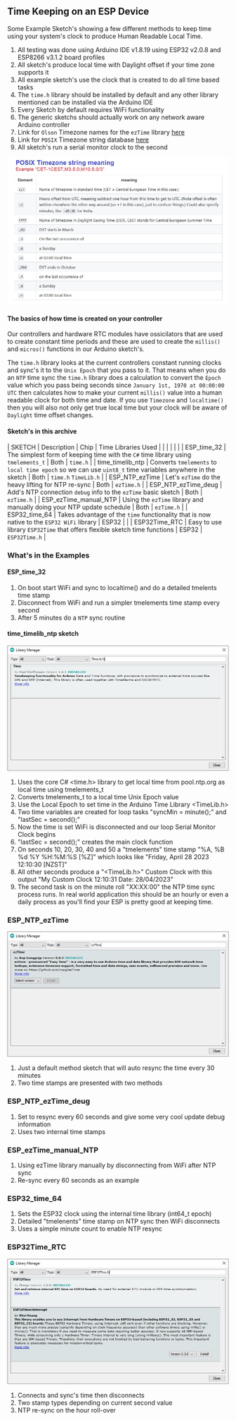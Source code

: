 ## Time Keeping on an ESP Device

Some Example Sketch's showing a few different methods to keep time using your system's clock to produce Human Readable Local Time.
1. All testing was done using Arduino IDE v1.8.19 using ESP32 v2.0.8 and ESP8266 v3.1.2 board profiles
2. All sketch's produce local time with Daylight offset if your time zone supports it
3. All example sketch's use the clock that is created to do all time based tasks
4. The `time.h` library should be installed by default and any other library mentioned can be installed via the Arduino IDE
5. Every Sketch by default requires WiFi functionality
6. The generic sketchs should actually work on any network aware Arduino controller
7. Link for `Olson` Timezone names for the `ezTime` library [here](https://en.wikipedia.org/wiki/List_of_tz_database_time_zones)
8. Link for `POSIX` Timezone string database [here ](https://github.com/nayarsystems/posix_tz_db/blob/master/zones.csv)
9. All sketch's run a serial monitor clock to the second

![POSIX explained](https://github.com/macca448/timeWithESP/blob/main/assets/posix_detail.jpg)

#### The basics of how time is created on your controller
Our controllers and hardware RTC modules have ossicilators that are used to create constant time periods and these are used to create the `millis()` and `micros()` functions in our Arduino sketch's. 

The `time.h` library looks at the current controllers constant running clocks and sync's it to the `Unix Epoch` that you pass to it. That means when you do an `NTP` time sync the `time.h` library does a calculation to convert the `Epoch` value which you pass being seconds since `January 1st, 1970 at 00:00:00 UTC` then calculates how to make your current `millis()` value into a human readable clock for both time and date. If you use `Timezone` and `localtime()` then you will also not only get true local time but your clock will be aware of `Daylight`   time offset changes.

#### Sketch's in this archive

| SKETCH                | Description                                                                                               | Chip     | Time Libraries Used |
|                       |                                                                                                           |          |                         |
| ESP_time_32           | The simplest form of keeping time with the `C#` time library using `tmelements_t`                         | Both     | `time.h`                |
| time_timelib_ntp      | Converts `tmelements` to `local time epoch` so we can use `uint8_t` time variables anywhere in the sketch | Both     | `time.h` `TimeLib.h`    |
| ESP_NTP_ezTime        | Let's `ezTime` do the heavy lifting for NTP re-sync                                                       | Both     | `ezTime.h`              |
| ESP_NTP_ezTime_deug   | Add's NTP connection `debug` info to the `ezTime` basic sketch                                            | Both     | `ezTime.h`              |
| ESP_ezTime_manual_NTP | Using the `ezTime` library and manually doing your NTP update schedule                                    | Both     | `ezTime.h`              |
| ESP32_time_64         | Takes advantage of the `time` functionality that is now native to the `ESP32 WiFi` library                | ESP32    |                         |
| ESP32Time_RTC         | Easy to use library `ESP32Time` that offers flexible sketch time functions                                | ESP32    | `ESP32Time.h`           |

###  What's in the Examples 

####  ESP_time_32
1. On boot start WiFi and sync to localtime() and do a detailed tmelents time stamp
2. Disconnect from WiFi and run a simpler tmelements time stamp every second
3. After 5 minutes do a `NTP` sync routine

#### time_timelib_ntp sketch

![TimeLib.h library install](https://github.com/macca448/timeWithESP/blob/main/assets/TimeLib.jpg)

1. Uses the core C# <time.h> library to get local time from pool.ntp.org as local time using tmelements_t
2. Converts tmelements_t to a local time Unix Epoch value
3. Use the Local Epoch to set time in the Arduino Time Library <TimeLib.h>
4. Two time variables are created for loop tasks "syncMin = minute();" and "lastSec = second();"
5. Now the time is set WiFi is disconnected and our loop Serial Monitor Clock begins
6. "lastSec = second();" creates the main clock function
7. On seconds 10, 20, 30, 40 and 50 a "tmelements" time stamp "%A, %B %d %Y %H:%M:%S [%Z]" which looks like "Friday, April 28 2023 12:10:30 [NZST]"
8. All other seconds produce a "<TimeLib.h>" Custom Clock with this output "My Custom Clock 12:10:31  Date: 28/04/2023"
9. The second task is on the minute roll "XX:XX:00" the NTP time sync process runs. In real world application this should be an hourly or even a daily process as you'll find your ESP is pretty good at keeping time.


###  ESP_NTP_ezTime

![exTime.h install](https://github.com/macca448/timeWithESP/blob/main/assets/ezTime.jpg)

1. Just a default method sketch that will auto resync the time every 30 minutes
2. Two time stamps are presented with two methods

###  ESP_NTP_ezTime_deug
1. Set to resync every 60 seconds and give some very cool update debug information
2. Uses two internal time stamps 

###  ESP_ezTime_manual_NTP
1. Using ezTime library manually by disconnecting from WiFi after NTP sync
2. Re-sync every 60 seconds as an example

###  ESP32_time_64
1. Sets the ESP32 clock using the internal time library (int64_t epoch)
2. Detailed "tmelenents" time stamp on NTP sync then WiFi disconnects
3. Uses a simple minute count to enable NTP resync

### ESP32Time_RTC

![ESP32Time.h install](https://github.com/macca448/timeWithESP/blob/main/assets/ESP32Time.jpg)

1. Connects and sync's time then disconnects
2. Two stamp types depending on current second value
3. NTP re-sync on the hour roll-over
